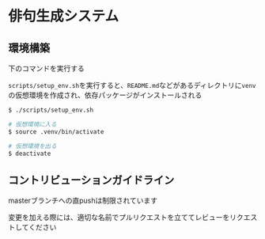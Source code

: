 # 俳句生成システム

## 環境構築

下のコマンドを実行する

`scripts/setup_env.sh`を実行すると、`README.md`などがあるディレクトリに`venv`の仮想環境を作成され、依存パッケージがインストールされる

```sh
$ ./scripts/setup_env.sh

# 仮想環境に入る
$ source .venv/bin/activate

# 仮想環境を出る
$ deactivate
```

## コントリビューションガイドライン

masterブランチへの直pushは制限されています

変更を加える際には、適切な名前でプルリクエストを立ててレビューをリクエストしてください

